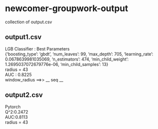 # newcomer-groupwork-output
collection of output.csv

## output1.csv  
LGB Classifier : Best Parameters  
{‘boosting_type’: ‘gbdt’, ‘num_leaves’: 99, ‘max_depth’: 705, ‘learning_rate’: 0.0678639981035069, ‘n_estimators’: 474, ‘min_child_weight’: 1.2695037072679776e-06, ‘min_child_samples’: 13}  
radius = 43  
AUC : 0.8225  
window_radius ==>> __ seq __

## output2.csv  
Pytorch  
Q^2:0.2472  
AUC:0.8113  
radius = 43
